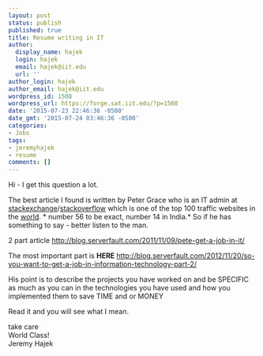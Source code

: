 ```yaml
---
layout: post
status: publish
published: true
title: Resume writing in IT
author:
  display_name: hajek
  login: hajek
  email: hajek@iit.edu
  url: ''
author_login: hajek
author_email: hajek@iit.edu
wordpress_id: 1508
wordpress_url: https://forge.sat.iit.edu/?p=1508
date: '2015-07-23 22:46:36 -0500'
date_gmt: '2015-07-24 03:46:36 -0500'
categories:
- Jobs
tags:
- jeremyhajek
- resume
comments: []
---
```

<p>Hi - I get this question a lot.</p>
<p>The best article I found is written by Peter Grace who is an IT admin at <a href="http://www.stackexchange.com">stackexchange</a>/<a href="http://www.stackoverflow.com">stackoverflow</a> which is one of the top 100 traffic websites in the <a href="http://www.alexa.com/siteinfo/stackoverflow.com">world</a>. * number 56 to be exact, number 14 in India.*   So if he has something to say - better listen to the man.</p>
<p>2 part article <a href="http://blog.serverfault.com/2011/11/09/pete-get-a-job-in-it/">http://blog.serverfault.com/2011/11/09/pete-get-a-job-in-it/</a></p>
<p>The most important part is <strong>HERE</strong> <a href="http://blog.serverfault.com/2012/11/20/so-you-want-to-get-a-job-in-information-technology-part-2/">http://blog.serverfault.com/2012/11/20/so-you-want-to-get-a-job-in-information-technology-part-2/</a></p>
<p>His point is to describe the projects you have worked on and be SPECIFIC as much as you can in the technologies you have used and how you implemented them to save TIME and or MONEY</p>
<p>Read it and you will see what I mean.</p>
<p>take care<br />
World Class!<br />
Jeremy Hajek</p>
